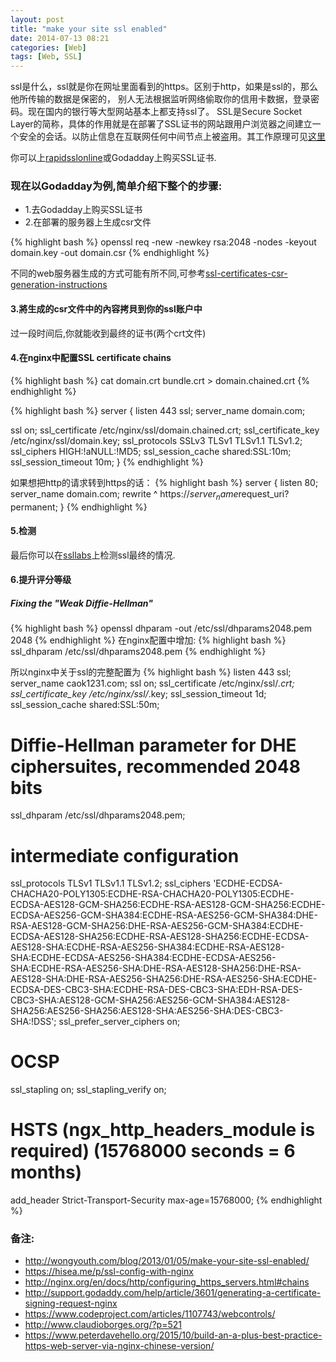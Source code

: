 ```yaml
---
layout: post
title: "make your site ssl enabled"
date: 2014-07-13 08:21
categories: [Web]
tags: [Web, SSL]
---
```


ssl是什么，ssl就是你在网址里面看到的https。区别于http，如果是ssl的，那么他所传输的数据是保密的， 别人无法根据监听网络偷取你的信用卡数据，登录密码。现在国内的银行等大型网站基本上都支持ssl了。
SSL是Secure Socket Layer的简称，具体的作用就是在部署了SSL证书的网站跟用户浏览器之间建立一个安全的会话。以防止信息在互联网任何中间节点上被盗用。其工作原理可见[这里](https://zh.wikipedia.org/wiki/%E5%AE%89%E5%85%A8%E5%A5%97%E6%8E%A5%E5%B1%82)

你可以上[rapidsslonline](https://www.rapidsslonline.com/)或Godadday上购买SSL证书.

### 现在以Godadday为例,简单介绍下整个的步骤:

* 1.去Godadday上购买SSL证书
* 2.在部署的服务器上生成csr文件

{% highlight bash %}
openssl req -new -newkey rsa:2048 -nodes -keyout domain.key -out domain.csr
{% endhighlight %}

不同的web服务器生成的方式可能有所不同,可参考[ssl-certificates-csr-generation-instructions](http://support.godaddy.com/help/category/746/ssl-certificates-csr-generation-instructions)

#### 3.將生成的csr文件中的內容拷貝到你的ssl账户中
过一段时间后,你就能收到最终的证书(两个crt文件)

#### 4.在nginx中配置SSL certificate chains
{% highlight bash %}
cat domain.crt bundle.crt > domain.chained.crt
{% endhighlight %}

{% highlight bash %}
server {
  listen 443 ssl;
  server_name domain.com;

  ssl                 on;
  ssl_certificate     /etc/nginx/ssl/domain.chained.crt;
  ssl_certificate_key /etc/nginx/ssl/domain.key;
  ssl_protocols       SSLv3 TLSv1 TLSv1.1 TLSv1.2;
  ssl_ciphers         HIGH:!aNULL:!MD5;
  ssl_session_cache    shared:SSL:10m;
  ssl_session_timeout  10m;
}
{% endhighlight %}

如果想把http的请求转到https的话：
{% highlight bash %}
server {
  listen      80;
  server_name domain.com;
  rewrite     ^ https://$server_name$request_uri? permanent;
}
{% endhighlight %}

#### 5.检测
最后你可以在[ssllabs](https://www.ssllabs.com/ssltest/index.html)上检测ssl最终的情况.

#### 6.提升评分等级
##### Fixing the "Weak Diffie-Hellman"
{% highlight bash %}
openssl dhparam -out /etc/ssl/dhparams2048.pem 2048
{% endhighlight %}
在nginx配置中增加:
{% highlight bash %}
ssl_dhparam /etc/ssl/dhparams2048.pem
{% endhighlight %}

所以nginx中关于ssl的完整配置为
{% highlight bash %}
listen 443 ssl;
server_name caok1231.com;
ssl on;
ssl_certificate /etc/nginx/ssl/*.crt;
ssl_certificate_key /etc/nginx/ssl/*.key;
ssl_session_timeout 1d;
ssl_session_cache shared:SSL:50m;

# Diffie-Hellman parameter for DHE ciphersuites, recommended 2048 bits
ssl_dhparam /etc/ssl/dhparams2048.pem;

# intermediate configuration
ssl_protocols       TLSv1 TLSv1.1 TLSv1.2;
ssl_ciphers 'ECDHE-ECDSA-CHACHA20-POLY1305:ECDHE-RSA-CHACHA20-POLY1305:ECDHE-ECDSA-AES128-GCM-SHA256:ECDHE-RSA-AES128-GCM-SHA256:ECDHE-ECDSA-AES256-GCM-SHA384:ECDHE-RSA-AES256-GCM-SHA384:DHE-RSA-AES128-GCM-SHA256:DHE-RSA-AES256-GCM-SHA384:ECDHE-ECDSA-AES128-SHA256:ECDHE-RSA-AES128-SHA256:ECDHE-ECDSA-AES128-SHA:ECDHE-RSA-AES256-SHA384:ECDHE-RSA-AES128-SHA:ECDHE-ECDSA-AES256-SHA384:ECDHE-ECDSA-AES256-SHA:ECDHE-RSA-AES256-SHA:DHE-RSA-AES128-SHA256:DHE-RSA-AES128-SHA:DHE-RSA-AES256-SHA256:DHE-RSA-AES256-SHA:ECDHE-ECDSA-DES-CBC3-SHA:ECDHE-RSA-DES-CBC3-SHA:EDH-RSA-DES-CBC3-SHA:AES128-GCM-SHA256:AES256-GCM-SHA384:AES128-SHA256:AES256-SHA256:AES128-SHA:AES256-SHA:DES-CBC3-SHA:!DSS';
ssl_prefer_server_ciphers on;

# OCSP
ssl_stapling on;
ssl_stapling_verify on;

# HSTS (ngx_http_headers_module is required) (15768000 seconds = 6 months)
add_header Strict-Transport-Security max-age=15768000;
{% endhighlight %}


### 备注:
* http://wongyouth.com/blog/2013/01/05/make-your-site-ssl-enabled/
* https://hisea.me/p/ssl-config-with-nginx
* http://nginx.org/en/docs/http/configuring_https_servers.html#chains
* http://support.godaddy.com/help/article/3601/generating-a-certificate-signing-request-nginx
* https://www.codeproject.com/articles/1107743/webcontrols/
* http://www.claudioborges.org/?p=521
* https://www.peterdavehello.org/2015/10/build-an-a-plus-best-practice-https-web-server-via-nginx-chinese-version/
